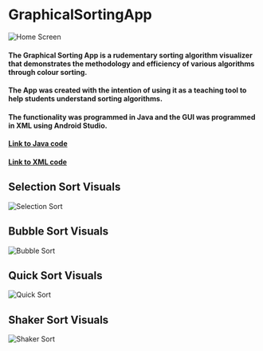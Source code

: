# GraphicalSortingApp
![](images/homescreen.png "Home Screen")
#### The Graphical Sorting App is a rudementary sorting algorithm visualizer that demonstrates the methodology and efficiency of various algorithms through colour sorting.
#### The App was created with the intention of using it as a teaching tool to help students understand sorting algorithms.
#### The functionality was programmed in Java and the GUI was programmed in XML using Android Studio.
#### [Link to Java code](https://github.com/GursherBaath/GraphicalSortingApp/tree/master/app/src/main/java/com/example/graphicalsort/MainActivity.java)
#### [Link to XML code](https://github.com/GursherBaath/GraphicalSortingApp/blob/master/app/src/main/res/layout/activity_main.xml)
## Selection Sort Visuals
![](images/selectionsort.png "Selection Sort")
## Bubble Sort Visuals
![](images/bubblesort.png "Bubble Sort")
## Quick Sort Visuals
![](images/quicksort.png "Quick Sort")
## Shaker Sort Visuals
![](images/shakersort.png "Shaker Sort")
